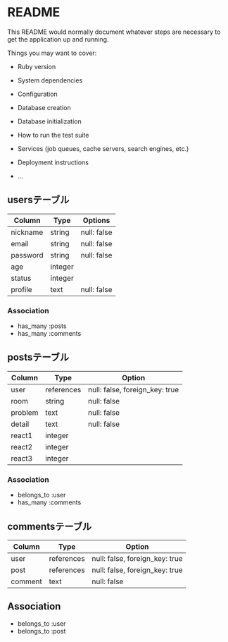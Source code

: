 # README

This README would normally document whatever steps are necessary to get the
application up and running.

Things you may want to cover:

* Ruby version

* System dependencies

* Configuration

* Database creation

* Database initialization

* How to run the test suite

* Services (job queues, cache servers, search engines, etc.)

* Deployment instructions

* ...

## usersテーブル

| Column   | Type    | Options     |
| -------- | ------- | ----------- |
| nickname | string  | null: false |
| email    | string  | null: false |
| password | string  | null: false |
| age      | integer |             |
| status   | integer |             |
| profile  | text    | null: false |

### Association

- has_many :posts
- has_many :comments

## postsテーブル

| Column  | Type       | Option                         |
| ------- | ---------- | ------------------------------ |
| user    | references | null: false, foreign_key: true |
| room    | string     | null: false                    |
| problem | text       | null: false                    |
| detail  | text       | null: false                    |
| react1  | integer    |                                |
| react2  | integer    |                                |
| react3  | integer    |                                |

### Association

- belongs_to :user
- has_many :comments

## commentsテーブル

| Column  | Type       | Option                         |
| ------- | ---------- | ------------------------------ |
| user    | references | null: false, foreign_key: true |
| post    | references | null: false, foreign_key: true |
| comment | text       | null: false                    |

## Association

- belongs_to :user
- belongs_to :post